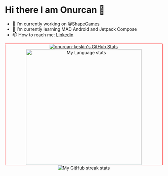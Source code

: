 # Hi there I am Onurcan 👋

- 🔭 I’m currently working on @[ShapeGames](https://www.shapegames.com/)
- 🌱 I’m currently learning MAD Android and Jetpack Compose
- 📫 How to reach me: [Linkedin](https://www.linkedin.com/in/onurcan-keskin-andev97/)
<div style="border:1px solid red;display:inline-block" align="center"> 
      <a href="https://awesome-github-stats.azurewebsites.net/index.html??cardType=github&theme=nord&preferLogin=false">    
          <img  alt="onurcan-keskin's GitHub Stats" src="https://awesome-github-stats.azurewebsites.net/user-stats/onurcan-keskin?cardType=github&theme=nord&preferLogin=false"  />
            </a>
            <img
      src="https://github-readme-stats-steel-omega.vercel.app/api/top-langs/?username=onurcan-keskin&layout=pie&theme=nord&hide_border=true&langs_count=10"
      alt="My Language stats"
      height="370"/>
</div>

<!-- Streal stats (Dark mode) -->
<div align="center">
     <img
       src="https://github-readme-streak-stats-phi-opal.vercel.app/?user=onurcan-keskin&theme=nord&locale=en&type=svg&hide_border=true"
       alt="My GitHub streak stats"
     />
</div>

